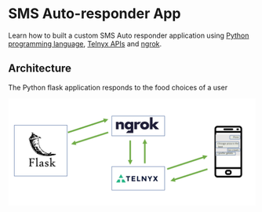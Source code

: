# SMS Auto-responder App
 Learn how to built a custom SMS Auto responder application using [Python programming language](https://www.python.org/), [Telnyx APIs](https://telnyx.com) and [ngrok](https://ngrok.com/). 

 ## Architecture
 The Python flask application responds to the food choices of a user 

 <img src='./img/architecture.png' width="1000"/>
 


